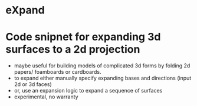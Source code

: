 # eXpand

# Code snipnet for expanding 3d surfaces to a 2d projection


- maybe useful for building models of complicated 3d forms by folding 2d papers/ foamboards or cardboards.
- to expand either manually specify expanding bases and directions (input 2d or 3d faces)
- or, use an expansion logic to expand a sequence of surfaces
- experimental, no warranty

